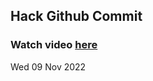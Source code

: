 
 ## Hack Github Commit 
 ### Watch video <a href="https://www.youtube.com">here</a> 
 Wed 09 Nov 2022 

